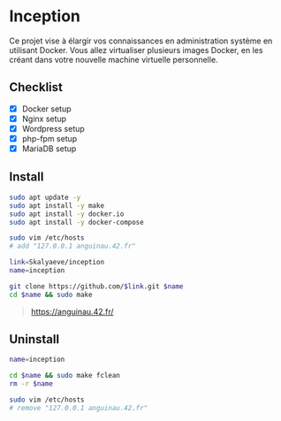 # Inception
Ce projet vise à élargir vos connaissances en administration système en utilisant Docker. Vous allez virtualiser plusieurs images Docker, en les créant dans votre nouvelle machine virtuelle personnelle.

## Checklist
- [x] Docker setup
- [x] Nginx setup
- [x] Wordpress setup
- [x] php-fpm setup
- [x] MariaDB setup

## Install
```bash
sudo apt update -y
sudo apt install -y make
sudo apt install -y docker.io
sudo apt install -y docker-compose
```
```bash
sudo vim /etc/hosts
# add "127.0.0.1 anguinau.42.fr"
```
```bash
link=Skalyaeve/inception
name=inception

git clone https://github.com/$link.git $name
cd $name && sudo make
```
> https://anguinau.42.fr/

## Uninstall
```bash
name=inception

cd $name && sudo make fclean
rm -r $name
```
```bash
sudo vim /etc/hosts
# remove "127.0.0.1 anguinau.42.fr"
```
